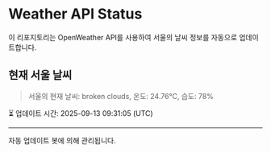 
# Weather API Status

이 리포지토리는 OpenWeather API를 사용하여 서울의 날씨 정보를 자동으로 업데이트합니다.

## 현재 서울 날씨
> 서울의 현재 날씨: broken clouds, 온도: 24.76°C, 습도: 78%

⏳ 업데이트 시간: 2025-09-13 09:31:05 (UTC)

---
자동 업데이트 봇에 의해 관리됩니다.
